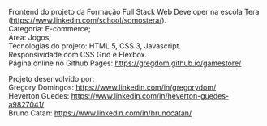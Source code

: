 Frontend do projeto da Formação Full Stack Web Developer na escola Tera (https://www.linkedin.com/school/somostera/).<br>
Categoria: E-commerce;<br>
Área: Jogos;<br>
Tecnologias do projeto: HTML 5, CSS 3, Javascript.<br>
Responsividade com CSS Grid e Flexbox.<br>
Página online no Github Pages: https://gregdom.github.io/gamestore/<br>

Projeto desenvolvido por:<br>
Gregory Domingos: https://www.linkedin.com/in/gregorydom/ <br>
Heverton Guedes: https://www.linkedin.com/in/heverton-guedes-a9827041/ <br>
Bruno Catan: https://www.linkedin.com/in/brunocatan/
